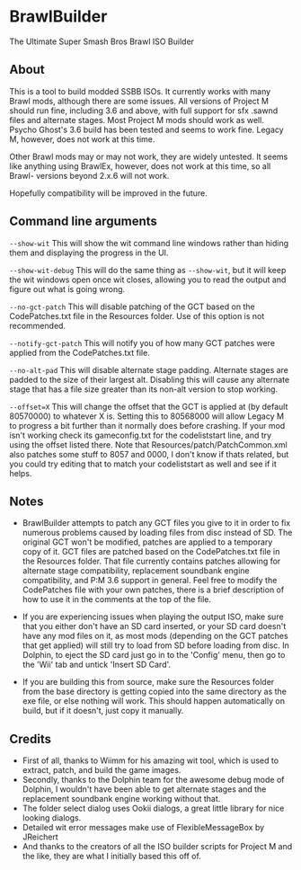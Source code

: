 # BrawlBuilder
The Ultimate Super Smash Bros Brawl ISO Builder

## About
This is a tool to build modded SSBB ISOs. It currently works with many Brawl mods, although there are some issues. All versions of Project M should run fine, including 3.6 and above, with full support for sfx .sawnd files and alternate stages. Most Project M mods should work as well. Psycho Ghost's 3.6 build has been tested and seems to work fine. Legacy M, however, does not work at this time.

Other Brawl mods may or may not work, they are widely untested. It seems like anything using BrawlEx, however, does not work at this time, so all Brawl- versions beyond 2.x.6 will not work.

Hopefully compatibility will be improved in the future.

## Command line arguments
`--show-wit`
This will show the wit command line windows rather than hiding them and displaying the progress in the UI.

`--show-wit-debug`
This will do the same thing as `--show-wit`, but it will keep the wit windows open once wit closes, allowing you to read the output and figure out what is going wrong.

`--no-gct-patch`
This will disable patching of the GCT based on the CodePatches.txt file in the Resources folder. Use of this option is not recommended.

`--notify-gct-patch`
This will notify you of how many GCT patches were applied from the CodePatches.txt file.

`--no-alt-pad`
This will disable alternate stage padding. Alternate stages are padded to the size of their largest alt. Disabling this will cause any alternate stage that has a file size greater than its non-alt version to stop working.

`--offset=X`
This will change the offset that the GCT is applied at (by default 80570000) to whatever X is. Setting this to 80568000 will allow Legacy M to progress a bit further than it normally does before crashing. If your mod isn't working check its gameconfig.txt for the codeliststart line, and try using the offset listed there. Note that Resources/patch/PatchCommon.xml also patches some stuff to 8057 and 0000, I don't know if thats related, but you could try editing that to match your codeliststart as well and see if it helps.

## Notes
- BrawlBuilder attempts to patch any GCT files you give to it in order to fix numerous problems caused by loading files from disc instead of SD. The original GCT won't be modified, patches are applied to a temporary copy of it. GCT files are patched based on the CodePatches.txt file in the Resources folder. That file currently contains patches allowing for alternate stage compatibility, replacement soundbank engine compatibility, and P:M 3.6 support in general. Feel free to modify the CodePatches file with your own patches, there is a brief description of how to use it in the comments at the top of the file.

- If you are experiencing issues when playing the output ISO, make sure that you either don't have an SD card inserted, or your SD card doesn't have any mod files on it, as most mods (depending on the GCT patches that get applied) will still try to load from SD before loading from disc. In Dolphin, to eject the SD card just go in to the 'Config' menu, then go to the 'Wii' tab and untick 'Insert SD Card'.

- If you are building this from source, make sure the Resources folder from the base directory is getting copied into the same directory as the exe file, or else nothing will work. This should happen automatically on build, but if it doesn't, just copy it manually.

## Credits
- First of all, thanks to Wiimm for his amazing wit tool, which is used to extract, patch, and build the game images.
- Secondly, thanks to the Dolphin team for the awesome debug mode of Dolphin, I wouldn't have been able to get alternate stages and the replacement soundbank engine working without that.
- The folder select dialog uses Ookii dialogs, a great little library for nice looking dialogs.
- Detailed wit error messages make use of FlexibleMessageBox by JReichert
- And thanks to the creators of all the ISO builder scripts for Project M and the like, they are what I initially based this off of.